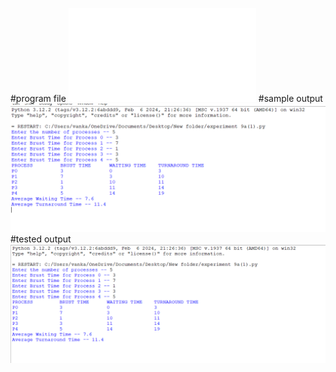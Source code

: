 #program file
![program file](FCFS_22'526.py)
#sample output
![sample output](FCFSsampleoutput.png)
#tested output
![tested output](FCFStestedoutput.png)






